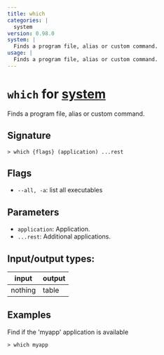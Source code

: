 ```yaml
---
title: which
categories: |
  system
version: 0.98.0
system: |
  Finds a program file, alias or custom command.
usage: |
  Finds a program file, alias or custom command.
---
```

<!-- This file is automatically generated. Please edit the command in https://github.com/nushell/nushell instead. -->

# `which` for [system](/commands/categories/system.md)

<div class='command-title'>Finds a program file, alias or custom command.</div>

## Signature

```> which {flags} (application) ...rest```

## Flags

 -  `--all, -a`: list all executables

## Parameters

 -  `application`: Application.
 -  `...rest`: Additional applications.


## Input/output types:

| input   | output |
| ------- | ------ |
| nothing | table  |

## Examples

Find if the 'myapp' application is available
```nu
> which myapp

```

